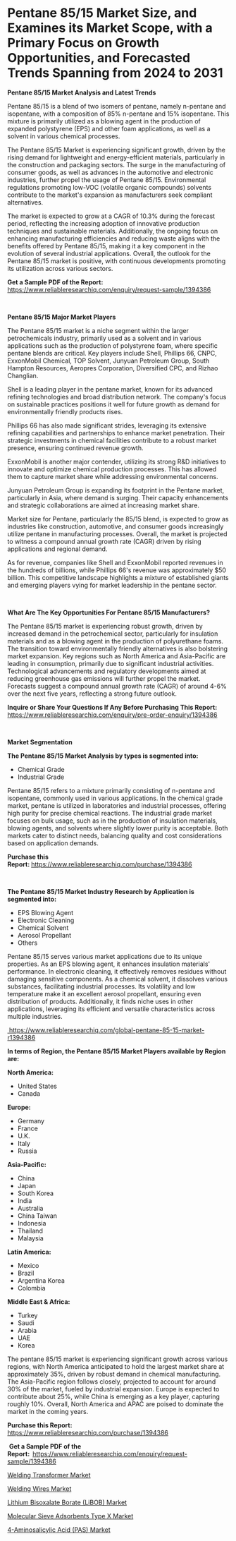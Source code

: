 <p><h1>Pentane 85/15 Market Size, and Examines its Market Scope, with a Primary Focus on Growth Opportunities, and Forecasted Trends Spanning from 2024 to 2031</h1></p><p><strong>Pentane 85/15 Market Analysis and Latest Trends</strong></p>
<p><p>Pentane 85/15 is a blend of two isomers of pentane, namely n-pentane and isopentane, with a composition of 85% n-pentane and 15% isopentane. This mixture is primarily utilized as a blowing agent in the production of expanded polystyrene (EPS) and other foam applications, as well as a solvent in various chemical processes. </p><p>The Pentane 85/15 Market is experiencing significant growth, driven by the rising demand for lightweight and energy-efficient materials, particularly in the construction and packaging sectors. The surge in the manufacturing of consumer goods, as well as advances in the automotive and electronic industries, further propel the usage of Pentane 85/15. Environmental regulations promoting low-VOC (volatile organic compounds) solvents contribute to the market's expansion as manufacturers seek compliant alternatives. </p><p>The market is expected to grow at a CAGR of 10.3% during the forecast period, reflecting the increasing adoption of innovative production techniques and sustainable materials. Additionally, the ongoing focus on enhancing manufacturing efficiencies and reducing waste aligns with the benefits offered by Pentane 85/15, making it a key component in the evolution of several industrial applications. Overall, the outlook for the Pentane 85/15 market is positive, with continuous developments promoting its utilization across various sectors.</p></p>
<p><strong>Get a Sample PDF of the Report:&nbsp;</strong> <a href="https://www.reliableresearchiq.com/enquiry/request-sample/1394386">https://www.reliableresearchiq.com/enquiry/request-sample/1394386</a></p>
<p>&nbsp;</p>
<p><strong>Pentane 85/15 Major Market Players</strong></p>
<p><p>The Pentane 85/15 market is a niche segment within the larger petrochemicals industry, primarily used as a solvent and in various applications such as the production of polystyrene foam, where specific pentane blends are critical. Key players include Shell, Phillips 66, CNPC, ExxonMobil Chemical, TOP Solvent, Junyuan Petroleum Group, South Hampton Resources, Aeropres Corporation, Diversified CPC, and Rizhao Changlian.</p><p>Shell is a leading player in the pentane market, known for its advanced refining technologies and broad distribution network. The company's focus on sustainable practices positions it well for future growth as demand for environmentally friendly products rises.</p><p>Phillips 66 has also made significant strides, leveraging its extensive refining capabilities and partnerships to enhance market penetration. Their strategic investments in chemical facilities contribute to a robust market presence, ensuring continued revenue growth.</p><p>ExxonMobil is another major contender, utilizing its strong R&D initiatives to innovate and optimize chemical production processes. This has allowed them to capture market share while addressing environmental concerns.</p><p>Junyuan Petroleum Group is expanding its footprint in the Pentane market, particularly in Asia, where demand is surging. Their capacity enhancements and strategic collaborations are aimed at increasing market share.</p><p>Market size for Pentane, particularly the 85/15 blend, is expected to grow as industries like construction, automotive, and consumer goods increasingly utilize pentane in manufacturing processes. Overall, the market is projected to witness a compound annual growth rate (CAGR) driven by rising applications and regional demand.</p><p>As for revenue, companies like Shell and ExxonMobil reported revenues in the hundreds of billions, while Phillips 66's revenue was approximately $50 billion. This competitive landscape highlights a mixture of established giants and emerging players vying for market leadership in the pentane sector.</p></p>
<p>&nbsp;</p>
<p><strong>What Are The Key Opportunities For Pentane 85/15 Manufacturers?</strong></p>
<p><p>The Pentane 85/15 market is experiencing robust growth, driven by increased demand in the petrochemical sector, particularly for insulation materials and as a blowing agent in the production of polyurethane foams. The transition toward environmentally friendly alternatives is also bolstering market expansion. Key regions such as North America and Asia-Pacific are leading in consumption, primarily due to significant industrial activities. Technological advancements and regulatory developments aimed at reducing greenhouse gas emissions will further propel the market. Forecasts suggest a compound annual growth rate (CAGR) of around 4-6% over the next five years, reflecting a strong future outlook.</p></p>
<p><strong>Inquire or Share Your Questions If Any Before Purchasing This Report:</strong> <a href="https://www.reliableresearchiq.com/enquiry/pre-order-enquiry/1394386">https://www.reliableresearchiq.com/enquiry/pre-order-enquiry/1394386</a></p>
<p>&nbsp;</p>
<p><strong>Market Segmentation</strong></p>
<p><strong>The Pentane 85/15 Market Analysis by types is segmented into:</strong></p>
<p><ul><li>Chemical Grade</li><li>Industrial Grade</li></ul></p>
<p><p>Pentane 85/15 refers to a mixture primarily consisting of n-pentane and isopentane, commonly used in various applications. In the chemical grade market, pentane is utilized in laboratories and industrial processes, offering high purity for precise chemical reactions. The industrial grade market focuses on bulk usage, such as in the production of insulation materials, blowing agents, and solvents where slightly lower purity is acceptable. Both markets cater to distinct needs, balancing quality and cost considerations based on application demands.</p></p>
<p><strong>Purchase this Report:&nbsp;</strong><a href="https://www.reliableresearchiq.com/purchase/1394386">https://www.reliableresearchiq.com/purchase/1394386</a></p>
<p>&nbsp;</p>
<p><strong>The Pentane 85/15 Market Industry Research by Application is segmented into:</strong></p>
<p><ul><li>EPS Blowing Agent</li><li>Electronic Cleaning</li><li>Chemical Solvent</li><li>Aerosol Propellant</li><li>Others</li></ul></p>
<p><p>Pentane 85/15 serves various market applications due to its unique properties. As an EPS blowing agent, it enhances insulation materials' performance. In electronic cleaning, it effectively removes residues without damaging sensitive components. As a chemical solvent, it dissolves various substances, facilitating industrial processes. Its volatility and low temperature make it an excellent aerosol propellant, ensuring even distribution of products. Additionally, it finds niche uses in other applications, leveraging its efficient and versatile characteristics across multiple industries.</p></p>
<p><a href="https://www.reliableresearchiq.com/global-pentane-85-15-market-r1394386">&nbsp;https://www.reliableresearchiq.com/global-pentane-85-15-market-r1394386</a></p>
<p><strong>In terms of Region, the Pentane 85/15 Market Players available by Region are:</strong></p>
<p>
    <p> <strong> North America: </strong>
        <ul>
            <li>United States</li>
            <li>Canada</li>
        </ul>
        </p> 
    <p> <strong> Europe: </strong>
        <ul>
            <li>Germany</li>
            <li>France</li>
            <li>U.K.</li>
            <li>Italy</li>
            <li>Russia</li>
        </ul>
        </p> 
    <p> <strong> Asia-Pacific: </strong>
        <ul>
            <li>China</li>
            <li>Japan</li>
            <li>South Korea</li>
            <li>India</li>
            <li>Australia</li>
            <li>China Taiwan</li>
            <li>Indonesia</li>
            <li>Thailand</li>
            <li>Malaysia</li>
        </ul>
        </p> 
    <p> <strong> Latin America: </strong>
        <ul>
            <li>Mexico</li>
            <li>Brazil</li>
            <li>Argentina Korea</li>
            <li>Colombia</li>
        </ul>
        </p> 
    <p> <strong> Middle East & Africa: </strong>
        <ul>
            <li>Turkey</li>
            <li>Saudi</li>
            <li>Arabia</li>
            <li>UAE</li>
            <li>Korea</li>
        </ul>
    </p>
    </p>
<p><p>The pentane 85/15 market is experiencing significant growth across various regions, with North America anticipated to hold the largest market share at approximately 35%, driven by robust demand in chemical manufacturing. The Asia-Pacific region follows closely, projected to account for around 30% of the market, fueled by industrial expansion. Europe is expected to contribute about 25%, while China is emerging as a key player, capturing roughly 10%. Overall, North America and APAC are poised to dominate the market in the coming years.</p></p>
<p><strong>Purchase this Report: </strong><a href="https://www.reliableresearchiq.com/purchase/1394386">https://www.reliableresearchiq.com/purchase/1394386</a></p>
<p>&nbsp;<strong>Get a Sample PDF of the Report:&nbsp;&nbsp;</strong><a href="https://www.reliableresearchiq.com/enquiry/request-sample/1394386">https://www.reliableresearchiq.com/enquiry/request-sample/1394386</a></p>
<p><strong></strong></p>
<p><p><a href="https://www.linkedin.com/pulse/welding-transformer-market-research-report-exploring-size-revenue-x3ble?trackingId=J5tlsdBmSlGwNifloILHgg%3D%3D">Welding Transformer Market</a></p><p><a href="https://www.linkedin.com/pulse/welding-wires-market-report-product-type-pure-aluminum-wirealuminum-magnesium-wbine?trackingId=lzqIekiUT3efRPh1yVGYCg%3D%3D">Welding Wires Market</a></p><p><a href="https://issuu.com/reportprime-2/docs/lithium-bisoxalate-borate-libob-mar_54dc9156aee01e">Lithium Bisoxalate Borate (LiBOB) Market</a></p><p><a href="https://github.com/michaelhall412/Market-Research-Report-List-1/blob/main/molecular-sieve-adsorbents-type-x-market.md">Molecular Sieve Adsorbents Type X Market</a></p><p><a href="https://issuu.com/reportprime-2/docs/4-aminosalicylic-acid-pas-market-si_eb7a2c3d79a4e5">4-Aminosalicylic Acid (PAS) Market</a></p></p>